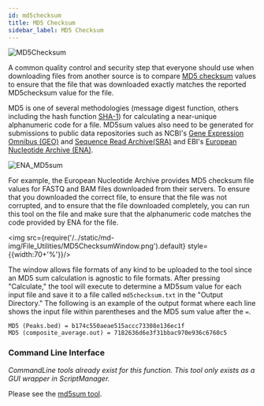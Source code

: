 ```yaml
---
id: md5checksum
title: MD5 Checksum
sidebar_label: MD5 Checksum
---
```


![MD5Checksum](/../static/icons/File_Utilities/MD5Checksum_square.svg)

A common quality control and security step that everyone should use when downloading files from another source is to compare [MD5 checksum][md5sum-original] values to ensure that the file that was downloaded exactly matches the reported MD5checksum value for the file.

MD5 is one of several methodologies (message digest function, others including the hash function [SHA-1][sha1sum-link]) for calculating a near-unique alphanumeric code for a file. MD5sum values also need to be generated for submissions to public data repositories such as NCBI's [Gene Expression Omnibus (GEO)][submission-reqs-geo] and [Sequence Read Archive(SRA)][submission-reqs-sra] and EBI's [European Nucleotide Archive (ENA)][submission-reqs-ena].

![ENA_MD5sum](/../static/md-img/ENA_MD5sum.png)

For example, the European Nucleotide Archive provides MD5 checksum file values for FASTQ and BAM files downloaded from their servers. To ensure that you downloaded the correct file, to ensure that the file was not corrupted, and to ensure that the file downloaded completely, you can run this tool on the file and make sure that the alphanumeric code matches the code provided by ENA for the file.

<img src={require('/../static/md-img/File_Utilities/MD5ChecksumWindow.png').default} style={{width:70+'%'}}/>

The window allows file formats of any kind to be uploaded to the tool since an MD5 sum calculation is agnostic to file formats. After pressing "Calculate," the tool will execute to determine a MD5sum value for each input file and save it to a file called `md5checksum.txt` in the "Output Directory." The following is an example of the output format where each line shows the input file within parentheses and the MD5 sum value after the `=`.

```
MD5 (Peaks.bed) = b174c550aeae515accc73308e136ec1f
MD5 (composite_average.out) = 7182636d6e3f31bbac970e936c6760c5
```

### Command Line Interface

_CommandLine tools already exist for this function. This tool only exists as a GUI wrapper in ScriptManager._

Please see the [md5sum tool][md5sum-original].

[md5sum-original]:https://www.geeksforgeeks.org/md5sum-linux-command/
[sha1sum-link]:https://en.wikipedia.org/wiki/SHA-1
[submission-reqs-geo]:https://ghtf.biochem.uci.edu/ncbi-geo-submission/
[submission-reqs-sra]:https://anonsvn.ncbi.nlm.nih.gov/repos/v1/trunk/sra/doc/SRA_1-1/SRA_Quick_Start_Guide.pdf
[submission-reqs-ena]:https://biodiversitydata-se.github.io/mol-data/ena-metabar.html

